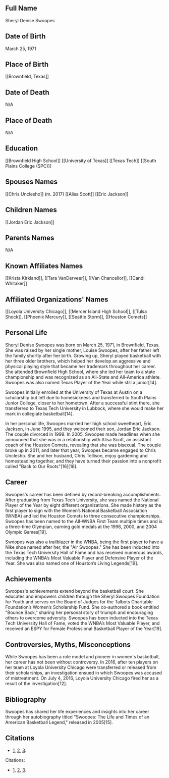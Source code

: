 ## Full Name
Sheryl Denise Swoopes

## Date of Birth
March 25, 1971

## Place of Birth
[[Brownfield, Texas]]

## Date of Death
N/A

## Place of Death
N/A

## Education
[[Brownfield High School]]
[[University of Texas]]
[[Texas Tech]]
[[South Plains College (SPC)]]

## Spouses Names
[[Chris Unclesho]] (m. 2017)
[[Alisa Scott]]
[[Eric Jackson]]

## Children Names
[[Jordan Eric Jackson]]

## Parents Names
N/A

## Known Affiliates Names
[[Krista Kirkland]], [[Tara VanDerveer]], [[Van Chancellor]], [[Candi Whitaker]]

## Affiliated Organizations' Names
[[Loyola University Chicago]], [[Mercer Island High School]], [[Tulsa Shock]], [[Phoenix Mercury]], [[Seattle Storm]], [[Houston Comets]]

## Personal Life

Sheryl Denise Swoopes was born on March 25, 1971, in Brownfield, Texas. She was raised by her single mother, Louise Swoopes, after her father left the family shortly after her birth. Growing up, Sheryl played basketball with her three older brothers, which helped her develop an aggressive and physical playing style that became her trademark throughout her career. She attended Brownfield High School, where she led her team to a state championship and was recognized as an All-State and All-America athlete. Swoopes was also named Texas Player of the Year while still a junior[14].

Swoopes initially enrolled at the University of Texas at Austin on a scholarship but left due to homesickness and transferred to South Plains Junior College, closer to her hometown. After a successful stint there, she transferred to Texas Tech University in Lubbock, where she would make her mark in collegiate basketball[14].

In her personal life, Swoopes married her high school sweetheart, Eric Jackson, in June 1995, and they welcomed their son, Jordan Eric Jackson. The couple divorced in 1999. In 2005, Swoopes made headlines when she announced that she was in a relationship with Alisa Scott, an assistant coach of the Houston Comets, revealing that she was bisexual. The couple broke up in 2011, and later that year, Swoopes became engaged to Chris Unclesho. She and her husband, Chris Tellison, enjoy gardening and homesteading together, and they have turned their passion into a nonprofit called "Back to Our Roots"[16][18].

## Career

Swoopes's career has been defined by record-breaking accomplishments. After graduating from Texas Tech University, she was named the National Player of the Year by eight different organizations. She made history as the first player to sign with the Women’s National Basketball Association (WNBA) and led the Houston Comets to three consecutive championships. Swoopes has been named to the All-WNBA First Team multiple times and is a three-time Olympian, earning gold medals at the 1996, 2000, and 2004 Olympic Games[19].

Swoopes was also a trailblazer in the WNBA, being the first player to have a Nike shoe named after her, the "Air Swoopes." She has been inducted into the Texas Tech University Hall of Fame and has received numerous awards, including the WNBA’s Most Valuable Player and Defensive Player of the Year. She was also named one of Houston’s Living Legends[19].

## Achievements

Swoopes's achievements extend beyond the basketball court. She educates and empowers children through the Sheryl Swoopes Foundation for Youth and serves on the Board of Judges for the Talbots Charitable Foundation’s Women’s Scholarship Fund. She co-authored a book entitled "Bounce Back," sharing her personal story of triumph and encouraging others to overcome adversity. Swoopes has been inducted into the Texas Tech University Hall of Fame, voted the WNBA’s Most Valuable Player, and received an ESPY for Female Professional Basketball Player of the Year[19].

## Controversies, Myths, Misconceptions

While Swoopes has been a role model and pioneer in women's basketball, her career has not been without controversy. In 2016, after ten players on her team at Loyola University Chicago were transferred or released from their scholarships, an investigation ensued in which Swoopes was accused of mistreatment. On July 4, 2016, Loyola University Chicago fired her as a result of the investigation[12].

## Bibliography

Swoopes has shared her life experiences and insights into her career through her autobiography titled "Swoopes: The Life and Times of an American Basketball Legend," released in 2005[15].

## Citations

* [1](https://www.encyclopedia.com/humanities/encyclopedias-almanacs-transcripts-and-maps/swoopes-sheryl-denise), [2](https://twu.edu/twhf/honorees/sheryl-swoopes/), [3](https://justwomenssports.com/reads/sheryl-swoopes-back-to-our-roots-gardening-africa-wnba/).

Citations:

* [1](https://en.wikipedia.org/wiki/Sheryl_Swoopes), [2](https://www.hoophall.com/hall-of-famers/sheryl-swoopes/), [3](https://www.gsrainbowsports.org/post/paving-the-path-sheros-heros-3).